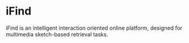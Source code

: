 # iFind

iFind is an intelligent interaction oriented online platform, designed for multimedia sketch-based retrieval tasks.
